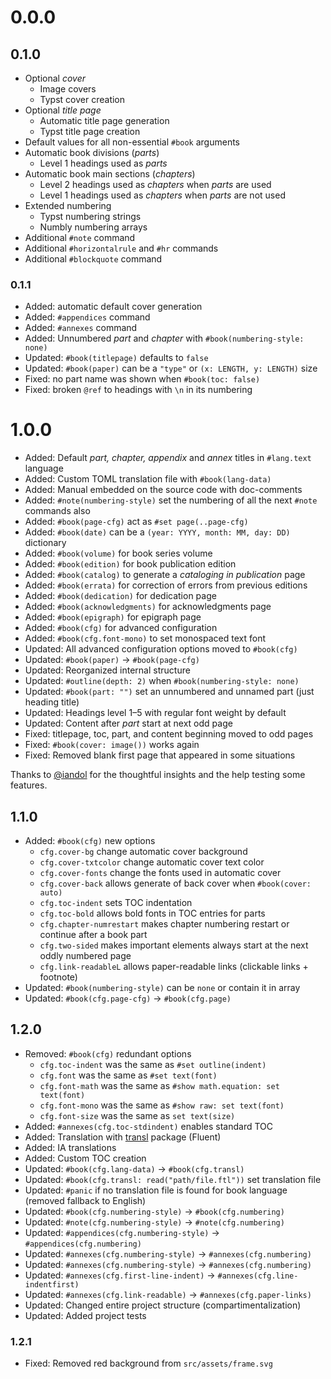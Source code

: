 # 0.0.0

## 0.1.0

- Optional _cover_
  - Image covers
  - Typst cover creation
- Optional _title page_
  - Automatic title page generation
  - Typst title page creation
- Default values for all non-essential `#book` arguments
- Automatic book divisions (_parts_)
  - Level 1 headings used as _parts_
- Automatic book main sections (_chapters_)
  - Level 2 headings used as _chapters_ when _parts_ are used
  - Level 1 headings used as _chapters_ when _parts_ are not used
- Extended numbering
  - Typst numbering strings
  - Numbly numbering arrays
- Additional `#note` command
- Additional `#horizontalrule` and `#hr` commands
- Additional `#blockquote` command

### 0.1.1

- Added: automatic default cover generation
- Added: `#appendices` command
- Added: `#annexes` command
- Added: Unnumbered _part_ and _chapter_ with `#book(numbering-style: none)`
- Updated: `#book(titlepage)` defaults to `false`
- Updated: `#book(paper)` can be a `"type"` or `(x: LENGTH, y: LENGTH)` size
- Fixed: no part name was shown when `#book(toc: false)`
- Fixed: broken `@ref` to headings with `\n` in its numbering

# 1.0.0

- Added: Default _part, chapter, appendix_ and _annex_ titles in `#lang.text` language
- Added: Custom TOML translation file with `#book(lang-data)`
- Added: Manual embedded on the source code with doc-comments
- Added: `#note(numbering-style)` set the numbering of all the next `#note` commands also
- Added: `#book(page-cfg)` act as `#set page(..page-cfg)`
- Added: `#book(date)` can be a `(year: YYYY, month: MM, day: DD)` dictionary
- Added: `#book(volume)` for book series volume
- Added: `#book(edition)` for book publication edition
- Added: `#book(catalog)` to generate a _cataloging in publication_ page
- Added: `#book(errata)` for correction of errors from previous editions
- Added: `#book(dedication)` for dedication page
- Added: `#book(acknowledgments)` for acknowledgments page
- Added: `#book(epigraph)` for epigraph page
- Added: `#book(cfg)` for advanced configuration
- Added: `#book(cfg.font-mono)` to set monospaced text font
- Updated: All advanced configuration options moved to `#book(cfg)`
- Updated: `#book(paper)` &rarr; `#book(page-cfg)`
- Updated: Reorganized internal structure
- Updated: `#outline(depth: 2)` when `#book(numbering-style: none)`
- Updated: `#book(part: "")` set an unnumbered and unnamed part (just heading title)
- Updated: Headings level 1–5 with regular font weight by default
- Updated: Content after _part_ start at next odd page
- Fixed: titlepage, toc, part, and content beginning moved to odd pages
- Fixed: `#book(cover: image())` works again
- Fixed: Removed blank first page that appeared in some situations

Thanks to [@iandol](https://github.com/iandol) for the thoughtful insights and
the help testing some features.

## 1.1.0

- Added: `#book(cfg)` new options
  - `cfg.cover-bg` change automatic cover background
  - `cfg.cover-txtcolor` change automatic cover text color
  - `cfg.cover-fonts` change the fonts used in automatic cover
  - `cfg.cover-back` allows generate of back cover when `#book(cover: auto)`
  - `cfg.toc-indent` sets TOC indentation
  - `cfg.toc-bold` allows bold fonts in TOC entries for parts
  - `cfg.chapter-numrestart` makes chapter numbering restart or continue after a book part
  - `cfg.two-sided` makes important elements always start at the next oddly numbered page
  - `cfg.link-readableL` allows paper-readable links (clickable links + footnote)
- Updated: `#book(numbering-style)` can be `none` or contain it in array
- Updated: `#book(cfg.page-cfg)` &rarr; `#book(cfg.page)`


## 1.2.0

- Removed: `#book(cfg)` redundant options
  - `cfg.toc-indent` was the same as `#set outline(indent)`
  - `cfg.font` was the same as `#set text(font)`
  - `cfg.font-math` was the same as `#show math.equation: set text(font)`
  - `cfg.font-mono` was the same as `#show raw: set text(font)`
  - `cfg.font-size` was the same as `set text(size)`
- Added: `#annexes(cfg.toc-stdindent)` enables standard TOC
- Added: Translation with [transl](https://typst.app/universe/package/transl) package (Fluent)
- Added: IA translations
- Added: Custom TOC creation
- Updated: `#book(cfg.lang-data)` &rarr; `#book(cfg.transl)`
- Updated: `#book(cfg.transl: read("path/file.ftl"))` set translation file
- Updated: `#panic` if no translation file is found for book language (removed fallback to English)
- Updated: `#book(cfg.numbering-style)` &rarr; `#book(cfg.numbering)`
- Updated: `#note(cfg.numbering-style)` &rarr; `#note(cfg.numbering)`
- Updated: `#appendices(cfg.numbering-style)` &rarr; `#appendices(cfg.numbering)`
- Updated: `#annexes(cfg.numbering-style)` &rarr; `#annexes(cfg.numbering)`
- Updated: `#annexes(cfg.numbering-style)` &rarr; `#annexes(cfg.numbering)`
- Updated: `#annexes(cfg.first-line-indent)` &rarr; `#annexes(cfg.line-indentfirst)`
- Updated: `#annexes(cfg.link-readable)` &rarr; `#annexes(cfg.paper-links)`
- Updated: Changed entire project structure (compartimentalization)
- Updated: Added project tests


### 1.2.1

- Fixed: Removed red background from `src/assets/frame.svg`